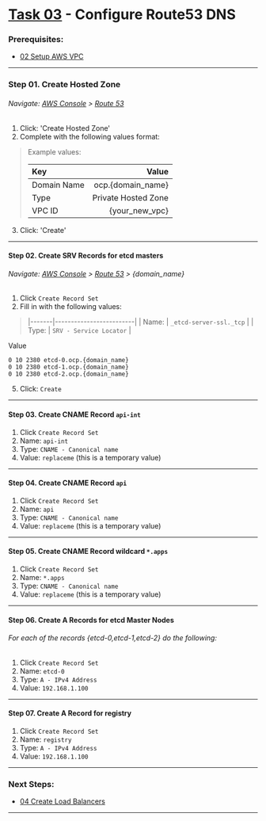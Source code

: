 # [Task 03](../task/route53/) - Configure Route53 DNS
### Prerequisites:
  + [02 Setup AWS VPC]
--------------------------------------------------------------------------------
### Step 01\. Create Hosted Zone
###### Navigate: [AWS Console] > [Route 53] 
  1. Click: 'Create Hosted Zone'
  2. Complete with the following values format:
> Example values:
>
>   | Key          | Value               |
>   |:-------------|--------------------:|
>   | Domain Name  | ocp.{domain_name}   |
>   | Type         | Private Hosted Zone |
>   | VPC ID       | {your_new_vpc}      |

  3. Click: 'Create'

--------------------------------------------------------------------------------
#### Step 02\. Create SRV Records for etcd masters
###### Navigate: [AWS Console] > [Route 53] > {domain_name}
  1. Click `Create Record Set`
  2. Fill in with the following values:
>  
>   |-------|-------------------------|
>   | Name: | `_etcd-server-ssl._tcp` |
>   | Type: | `SRV - Service Locator` |

   Value                          
```
0 10 2380 etcd-0.ocp.{domain_name}
0 10 2380 etcd-1.ocp.{domain_name}
0 10 2380 etcd-2.ocp.{domain_name}
```
  5. Click: `Create`

--------------------------------------------------------------------------------
#### Step 03\. Create CNAME Record `api-int`
  1. Click `Create Record Set`
  2. Name: ` api-int `
  3. Type: ` CNAME - Canonical name `
  4. Value: ` replaceme ` (this is a temporary value)

--------------------------------------------------------------------------------
#### Step 04\. Create CNAME Record `api`
  1. Click `Create Record Set`
  2. Name: ` api `
  3. Type: ` CNAME - Canonical name `
  4. Value: ` replaceme ` (this is a temporary value)

--------------------------------------------------------------------------------
#### Step 05\. Create CNAME Record wildcard `*.apps`
  1. Click `Create Record Set`
  2. Name: ` *.apps `
  3. Type: ` CNAME - Canonical name `
  4. Value: ` replaceme ` (this is a temporary value)

--------------------------------------------------------------------------------
#### Step 06\. Create A Records for etcd Master Nodes
###### For each of the records {etcd-0,etcd-1,etcd-2} do the following:
  1. Click `Create Record Set`
  2. Name: ` etcd-0 `
  3. Type: ` A - IPv4 Address `
  4. Value: ` 192.168.1.100 ` 

--------------------------------------------------------------------------------
#### Step 07\. Create A Record for registry
  1. Click `Create Record Set`
  2. Name: ` registry `
  3. Type: ` A - IPv4 Address `
  4. Value: ` 192.168.1.100 ` 

---------------------------------------------------------------------------------
### Next Steps:
  + [04 Create Load Balancers]
--------------------------------------------------------------------------------
[02 Setup AWS VPC]:../manual/02_SetupVPC.md
[04 Create Load Balancers]:../manual/04_LoadBalancer.md
[AWS Console]:https://console.amazonaws-us-gov.com/console/home
[Route 53]:https://console.amazonaws-us-gov.com/route53/home
